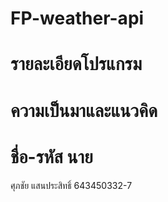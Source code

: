 # FP-weather-api
# รายละเอียดโปรแกรม
# ความเป็นมาและแนวคิด
# ชื่อ-รหัส นาย 
ศุภชัย แสนประสิทธิ์ 643450332-7
